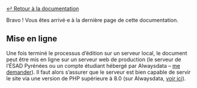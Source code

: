 [↩ Retour à la documentation](index.md)

Bravo ! Vous êtes arrivé⋅e à la dernière page de cette documentation.

## Mise en ligne

Une fois terminé le processus d’édition sur un serveur local, le document peut être mis en ligne sur un serveur web de production (le serveur de l’ÉSAD Pyrénées ou un compte étudiant hébergé par Alwaysdata – [me demander](mailto:julien.bidoret@esad-pyrenees.fr)). Il faut alors s’assurer que le serveur est bien capable de servir le site via une version de PHP supérieure à 8.0 (sur Alwaysdata, [voir ici](https://admin.alwaysdata.com/environment/)).


